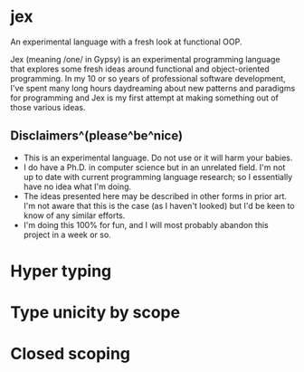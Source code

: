 # jex
An experimental language with a fresh look at functional OOP.

Jex (meaning /one/ in Gypsy) is an experimental programming language that explores some fresh ideas around functional and object-oriented programming. In my 10 or so years of professional software development, I've spent many long hours daydreaming about new patterns and paradigms for programming and Jex is my first attempt at making something out of those various ideas.

## Disclaimers^(please^be^nice)

* This is an experimental language. Do not use or it will harm your babies.
* I do have a Ph.D. in computer science but in an unrelated field. I'm not up to date with current programming language research; so I essentially have no idea what I'm doing.
* The ideas presented here may be described in other forms in prior art. I'm not aware that this is the case (as I haven't looked) but I'd be keen to know of any similar efforts.
* I'm doing this 100% for fun, and I will most probably abandon this project in a week or so.

# Hyper typing

# 

# Type unicity by scope

# Closed scoping




